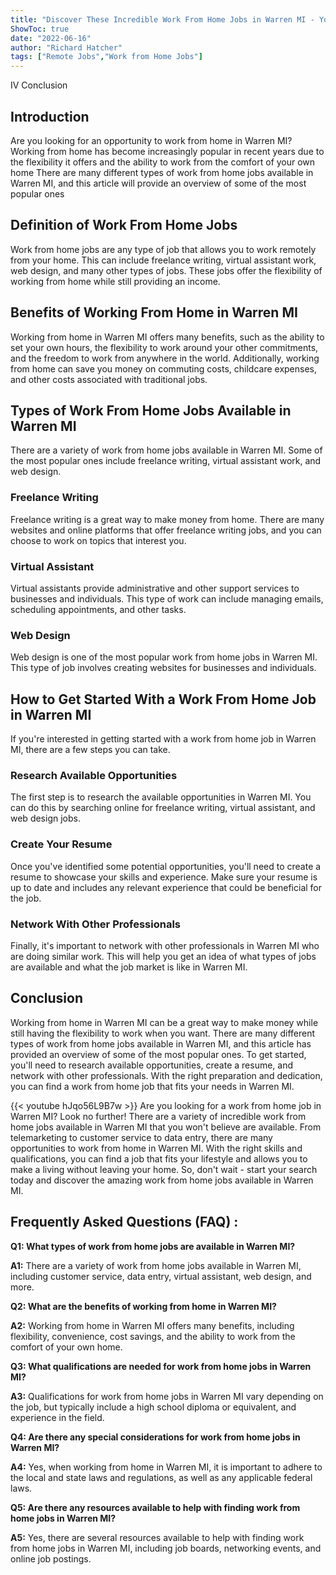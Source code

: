 ```yaml
---
title: "Discover These Incredible Work From Home Jobs in Warren MI - You Won't Believe What's Available!"
ShowToc: true 
date: "2022-06-16"
author: "Richard Hatcher" 
tags: ["Remote Jobs","Work from Home Jobs"]
---
```

IV Conclusion

## Introduction 
Are you looking for an opportunity to work from home in Warren MI? Working from home has become increasingly popular in recent years due to the flexibility it offers and the ability to work from the comfort of your own home There are many different types of work from home jobs available in Warren MI, and this article will provide an overview of some of the most popular ones 

## Definition of Work From Home Jobs
Work from home jobs are any type of job that allows you to work remotely from your home. This can include freelance writing, virtual assistant work, web design, and many other types of jobs. These jobs offer the flexibility of working from home while still providing an income. 

## Benefits of Working From Home in Warren MI
Working from home in Warren MI offers many benefits, such as the ability to set your own hours, the flexibility to work around your other commitments, and the freedom to work from anywhere in the world. Additionally, working from home can save you money on commuting costs, childcare expenses, and other costs associated with traditional jobs. 

## Types of Work From Home Jobs Available in Warren MI
There are a variety of work from home jobs available in Warren MI. Some of the most popular ones include freelance writing, virtual assistant work, and web design. 

### Freelance Writing
Freelance writing is a great way to make money from home. There are many websites and online platforms that offer freelance writing jobs, and you can choose to work on topics that interest you.

### Virtual Assistant
Virtual assistants provide administrative and other support services to businesses and individuals. This type of work can include managing emails, scheduling appointments, and other tasks.

### Web Design
Web design is one of the most popular work from home jobs in Warren MI. This type of job involves creating websites for businesses and individuals.

## How to Get Started With a Work From Home Job in Warren MI
If you're interested in getting started with a work from home job in Warren MI, there are a few steps you can take. 

### Research Available Opportunities
The first step is to research the available opportunities in Warren MI. You can do this by searching online for freelance writing, virtual assistant, and web design jobs. 

### Create Your Resume
Once you've identified some potential opportunities, you'll need to create a resume to showcase your skills and experience. Make sure your resume is up to date and includes any relevant experience that could be beneficial for the job.

### Network With Other Professionals
Finally, it's important to network with other professionals in Warren MI who are doing similar work. This will help you get an idea of what types of jobs are available and what the job market is like in Warren MI.

## Conclusion
Working from home in Warren MI can be a great way to make money while still having the flexibility to work when you want. There are many different types of work from home jobs available in Warren MI, and this article has provided an overview of some of the most popular ones. To get started, you'll need to research available opportunities, create a resume, and network with other professionals. With the right preparation and dedication, you can find a work from home job that fits your needs in Warren MI.

{{< youtube hJqo56L9B7w >}} 
Are you looking for a work from home job in Warren MI? Look no further! There are a variety of incredible work from home jobs available in Warren MI that you won't believe are available. From telemarketing to customer service to data entry, there are many opportunities to work from home in Warren MI. With the right skills and qualifications, you can find a job that fits your lifestyle and allows you to make a living without leaving your home. So, don't wait - start your search today and discover the amazing work from home jobs available in Warren MI.

## Frequently Asked Questions (FAQ) :
**Q1: What types of work from home jobs are available in Warren MI?**

**A1:** There are a variety of work from home jobs available in Warren MI, including customer service, data entry, virtual assistant, web design, and more. 

**Q2: What are the benefits of working from home in Warren MI?**

**A2:** Working from home in Warren MI offers many benefits, including flexibility, convenience, cost savings, and the ability to work from the comfort of your own home. 

**Q3: What qualifications are needed for work from home jobs in Warren MI?**

**A3:** Qualifications for work from home jobs in Warren MI vary depending on the job, but typically include a high school diploma or equivalent, and experience in the field. 

**Q4: Are there any special considerations for work from home jobs in Warren MI?**

**A4:** Yes, when working from home in Warren MI, it is important to adhere to the local and state laws and regulations, as well as any applicable federal laws. 

**Q5: Are there any resources available to help with finding work from home jobs in Warren MI?**

**A5:** Yes, there are several resources available to help with finding work from home jobs in Warren MI, including job boards, networking events, and online job postings.



